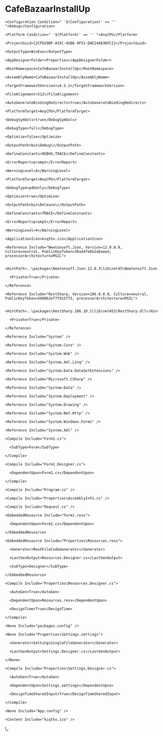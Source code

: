 ﻿ # CafeBazaarInstallUp
<?xml version="1.0" encoding="utf-8"?>

<Project ToolsVersion="14.0" DefaultTargets="Build" xmlns="http://schemas.microsoft.com/developer/msbuild/2003">

  <Import Project="$(MSBuildExtensionsPath)\$(MSBuildToolsVersion)\Microsoft.Common.props" Condition="Exists('$(MSBuildExtensionsPath)\$(MSBuildToolsVersion)\Microsoft.Common.props')" />

  <PropertyGroup>

    <Configuration Condition=" '$(Configuration)' == '' ">Debug</Configuration>

    <Platform Condition=" '$(Platform)' == '' ">AnyCPU</Platform>

    <ProjectGuid>{2CFD29BF-A35C-45B6-9F51-DAE244836FC2}</ProjectGuid>

    <OutputType>WinExe</OutputType>

    <AppDesignerFolder>Properties</AppDesignerFolder>

    <RootNamespace>CafeBazaarInstallUp</RootNamespace>

    <AssemblyName>CafeBazaarInstallUp</AssemblyName>

    <TargetFrameworkVersion>v4.5.2</TargetFrameworkVersion>

    <FileAlignment>512</FileAlignment>

    <AutoGenerateBindingRedirects>true</AutoGenerateBindingRedirects>

  </PropertyGroup>

  <PropertyGroup Condition=" '$(Configuration)|$(Platform)' == 'Debug|AnyCPU' ">

    <PlatformTarget>AnyCPU</PlatformTarget>

    <DebugSymbols>true</DebugSymbols>

    <DebugType>full</DebugType>

    <Optimize>false</Optimize>

    <OutputPath>bin\Debug\</OutputPath>

    <DefineConstants>DEBUG;TRACE</DefineConstants>

    <ErrorReport>prompt</ErrorReport>

    <WarningLevel>4</WarningLevel>

  </PropertyGroup>

  <PropertyGroup Condition=" '$(Configuration)|$(Platform)' == 'Release|AnyCPU' ">

    <PlatformTarget>AnyCPU</PlatformTarget>

    <DebugType>pdbonly</DebugType>

    <Optimize>true</Optimize>

    <OutputPath>bin\Release\</OutputPath>

    <DefineConstants>TRACE</DefineConstants>

    <ErrorReport>prompt</ErrorReport>

    <WarningLevel>4</WarningLevel>

  </PropertyGroup>

  <PropertyGroup>

    <ApplicationIcon>kiqthx.ico</ApplicationIcon>

  </PropertyGroup>

  <ItemGroup>

    <Reference Include="Newtonsoft.Json, Version=12.0.0.0, Culture=neutral, PublicKeyToken=30ad4fe6b2a6aeed, processorArchitecture=MSIL">

      <HintPath>..\packages\Newtonsoft.Json.12.0.3\lib\net45\Newtonsoft.Json.dll</HintPath>

      <Private>True</Private>

    </Reference>

    <Reference Include="RestSharp, Version=106.0.0.0, Culture=neutral, PublicKeyToken=598062e77f915f75, processorArchitecture=MSIL">

      <HintPath>..\packages\RestSharp.106.10.1\lib\net452\RestSharp.dll</HintPath>

      <Private>True</Private>

    </Reference>

    <Reference Include="System" />

    <Reference Include="System.Core" />

    <Reference Include="System.Web" />

    <Reference Include="System.Xml.Linq" />

    <Reference Include="System.Data.DataSetExtensions" />

    <Reference Include="Microsoft.CSharp" />

    <Reference Include="System.Data" />

    <Reference Include="System.Deployment" />

    <Reference Include="System.Drawing" />

    <Reference Include="System.Net.Http" />

    <Reference Include="System.Windows.Forms" />

    <Reference Include="System.Xml" />

  </ItemGroup>

  <ItemGroup>

    <Compile Include="Form1.cs">

      <SubType>Form</SubType>

    </Compile>

    <Compile Include="Form1.Designer.cs">

      <DependentUpon>Form1.cs</DependentUpon>

    </Compile>

    <Compile Include="Program.cs" />

    <Compile Include="Properties\AssemblyInfo.cs" />

    <Compile Include="Request.cs" />

    <EmbeddedResource Include="Form1.resx">

      <DependentUpon>Form1.cs</DependentUpon>

    </EmbeddedResource>

    <EmbeddedResource Include="Properties\Resources.resx">

      <Generator>ResXFileCodeGenerator</Generator>

      <LastGenOutput>Resources.Designer.cs</LastGenOutput>

      <SubType>Designer</SubType>

    </EmbeddedResource>

    <Compile Include="Properties\Resources.Designer.cs">

      <AutoGen>True</AutoGen>

      <DependentUpon>Resources.resx</DependentUpon>

      <DesignTime>True</DesignTime>

    </Compile>

    <None Include="packages.config" />

    <None Include="Properties\Settings.settings">

      <Generator>SettingsSingleFileGenerator</Generator>

      <LastGenOutput>Settings.Designer.cs</LastGenOutput>

    </None>

    <Compile Include="Properties\Settings.Designer.cs">

      <AutoGen>True</AutoGen>

      <DependentUpon>Settings.settings</DependentUpon>

      <DesignTimeSharedInput>True</DesignTimeSharedInput>

    </Compile>

  </ItemGroup>

  <ItemGroup>

    <None Include="App.config" />

  </ItemGroup>

  <ItemGroup>

    <Content Include="kiqthx.ico" />

  </ItemGroup>

  <Import Project="$(MSBuildToolsPath)\Microsoft.CSharp.targets" />

  <!-- To modify your build process, add your task inside one of the targets below and uncomment it. 

       Other similar extension points exist, see Microsoft.Common.targets.

  <Target Name="BeforeBuild">

  </Target>

  <Target Name="AfterBuild">

  </Target>

  -->

</Project>را
